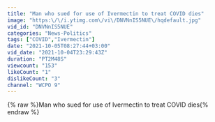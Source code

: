 ```yaml
---
title: "Man who sued for use of Ivermectin to treat COVID dies"
image: "https:\/\/i.ytimg.com\/vi\/DNVNnIS5NUE\/hqdefault.jpg"
vid_id: "DNVNnIS5NUE"
categories: "News-Politics"
tags: ["COVID","Ivermectin"]
date: "2021-10-05T08:27:44+03:00"
vid_date: "2021-10-04T23:29:43Z"
duration: "PT2M48S"
viewcount: "153"
likeCount: "1"
dislikeCount: "3"
channel: "WCPO 9"
---
```

{% raw %}Man who sued for use of Ivermectin to treat COVID dies{% endraw %}
